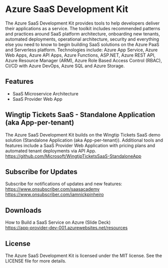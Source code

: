 # Azure SaaS Development Kit

The Azure SaaS Development Kit provides tools to help developers deliver their applications as a service. The toolkit includes recommended patterns and practices around SaaS platform architecture, onboarding new tenants, automated deployments, operational architecture, security and everything else you need to know to begin building SaaS solutions on the Azure PaaS and Serverless platform. Technologies include: Azure App Service, Azure Web Apps, Azure API Apps, Azure Functions, ASP.NET, Azure REST API, Azure Resource Manager (ARM), Azure Role Based Access Control (RBAC), CI/CD with Azure DevOps, Azure SQL and Azure Storage.

## Features
- SaaS Microservice Architecture
- SaaS Provider Web App

## Wingtip Tickets SaaS - Standalone Application (aka App-per-tenant)
The Azure SaaS Development Kit builds on the Wingtip Tickets SaaS demo solution (Standalone Application (aka App-per-tenant)).  Additional tools and features include a SaaS Provider Web Application with pricing plans and automated tenant deployments via API App.
https://github.com/Microsoft/WingtipTicketsSaaS-StandaloneApp

## Subscribe for Updates
Subscribe for notifications of updates and new features:  
https://www.onsubscriber.com/saasacademy  
https://www.onsubscriber.com/iamnickpinheiro

## Downloads
How to Build a SaaS Service on Azure (Slide Deck)  
https://app-provider-dev-001.azurewebsites.net/resources

## License
The Azure SaaS Development Kit is licensed under the MIT license. See the LICENSE file for more details.